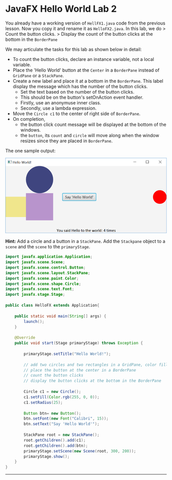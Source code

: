 
# JavaFX Hello World Lab 2

You already have a working version of `HellFX1.java` code from the previous lesson. Now you copy it and rename it as `HelloFX2.java`.  In this lab, we do
    > Count the button clicks.
    > Display the count of the button clicks at the bottom in the `BorderPane`

We may articulate the tasks for this lab as shown below in detail:
- To count the button clicks, declare an instance variable, not a local variable.
- Place the 'Hello World' button at the `Center` in a `BorderPane` instead of `GridPane` or a `StackPane`.
- Create a new label and place it at a bottom in the `BorderPane`.  This label display the message which has the number of the button clicks.
    - Set the text based on the number of the button clicks.
    - This should be on the button's setOnAction event handler.
    - Firstly, use an anonymuse inner class.
    - Secondly, use a lambda expression.
- Move the `Circle c1` to the center of right side of `BorderPane`.
- On completion,
    - the button click count message will be displayed at the bottom of the windows.
    - the `button`, its `count` and `circle` will move along when the window resizes since they are placed in `BorderPane`.

The one sample output:

![Sample Output](images/HelloFX2.png)

__Hint:__ Add a circle and a button in a `StackPane`. Add the `Stackpane` object to a `scene` and the `scene` to the `primaryStage`.

```java
import javafx.application.Application;
import javafx.scene.Scene;
import javafx.scene.control.Button;
import javafx.scene.layout.StackPane;
import javafx.scene.paint.Color;
import javafx.scene.shape.Circle;
import javafx.scene.text.Font;
import javafx.stage.Stage;

public class HelloFX extends Application{

	public static void main(String[] args) {
		launch();
	}

	@Override
	public void start(Stage primaryStage) throws Exception {

		primaryStage.setTitle("Hello World!");

		// add two circles and two rectangles in a GridPane, color filled
		// place the button at the center in a BorderPane
		// count the button clicks
		// display the button clicks at the bottom in the BorderPane

		Circle c1 = new Circle();
		c1.setFill(Color.rgb(255, 0, 0));
		c1.setRadius(25);

		Button btn= new Button();
		btn.setFont(new Font("Calibri", 15));
		btn.setText("Say 'Hello World'");

		StackPane root = new StackPane();
		root.getChildren().add(c1);
		root.getChildren().add(btn);
		primaryStage.setScene(new Scene(root, 300, 200));
		primaryStage.show();
	}
}
```
-------------------
